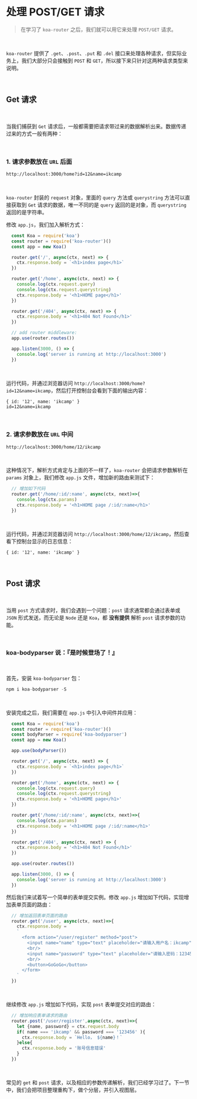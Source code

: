 # 处理 POST/GET 请求 
 > 在学习了 `koa-router` 之后，我们就可以用它来处理 `POST/GET` 请求。 

<br/> 

`koa-router` 提供了 `.get`、`.post`、`.put` 和 `.del` 接口来处理各种请求，但实际业务上，我们大部分只会接触到 `POST` 和 `GET`，所以接下来只针对这两种请求类型来说明。 

<br/> 

## Get 请求 

<br/>

当我们捕获到 `Get` 请求后，一般都需要把请求带过来的数据解析出来。数据传递过来的方式一般有两种： 

<br/> 

### 1. 请求参数放在 `URL` 后面  

```txt
http://localhost:3000/home?id=12&name=ikcamp
``` 

<br/>

`koa-router` 封装的 `request` 对象，里面的 `query` 方法或 `querystring` 方法可以直接获取到 `Get` 请求的数据，唯一不同的是 `query` 返回的是对象，而 `querystring` 返回的是字符串。 

修改 `app.js`，我们加入解析方式： 

```js
  const Koa = require('koa')
  const router = require('koa-router')()
  const app = new Koa()

  router.get('/', async(ctx, next) => {
    ctx.response.body = `<h1>index page</h1>`
  })

  router.get('/home', async(ctx, next) => {
    console.log(ctx.request.query)
    console.log(ctx.request.querystring)
    ctx.response.body = '<h1>HOME page</h1>'
  })

  router.get('/404', async(ctx, next) => {
    ctx.response.body = '<h1>404 Not Found</h1>'
  })

  // add router middleware:
  app.use(router.routes())

  app.listen(3000, () => {
    console.log('server is running at http://localhost:3000')
  })
``` 

<br/>

运行代码，并通过浏览器访问 `http://localhost:3000/home?id=12&name=ikcamp`，然后打开控制台会看到下面的输出内容： 

```txt
{ id: '12', name: 'ikcamp' }
id=12&name=ikcamp
``` 

<br/> 

### 2. 请求参数放在 `URL` 中间 

```txt
http://localhost:3000/home/12/ikcamp
``` 

<br/>

这种情况下，解析方式肯定与上面的不一样了，`koa-router` 会把请求参数解析在 `params` 对象上，我们修改 `app.js` 文件，增加新的路由来测试下： 

```js
  // 增加如下代码
  router.get('/home/:id/:name', async(ctx, next)=>{
    console.log(ctx.params)
    ctx.response.body = '<h1>HOME page /:id/:name</h1>'
  })
``` 

<br/> 

运行代码，并通过浏览器访问 `http://localhost:3000/home/12/ikcamp`，然后查看下控制台显示的日志信息： 

```txt
{ id: '12', name: 'ikcamp' } 
``` 

<br/>

##  Post 请求 

<br/>

当用 `post` 方式请求时，我们会遇到一个问题：`post` 请求通常都会通过表单或 `JSON` 形式发送，而无论是 `Node` 还是 `Koa`，都 **没有提供** 解析 `post` 请求参数的功能。 

<br/> 

### koa-bodyparser 说：『是时候登场了！』 

<br/> 

首先，安装 `koa-bodyparser` 包： 

```js
npm i koa-bodyparser -S
``` 

<br/> 

安装完成之后，我们需要在 `app.js` 中引入中间件并应用： 

```js
  const Koa = require('koa')
  const router = require('koa-router')()
  const bodyParser = require('koa-bodyparser')
  const app = new Koa()

  app.use(bodyParser())

  router.get('/', async(ctx, next) => {
    ctx.response.body = `<h1>index page</h1>`
  })

  router.get('/home', async(ctx, next) => {
    console.log(ctx.request.query)
    console.log(ctx.request.querystring)
    ctx.response.body = '<h1>HOME page</h1>'
  })

  router.get('/home/:id/:name', async(ctx, next)=>{
    console.log(ctx.params)
    ctx.response.body = '<h1>HOME page /:id/:name</h1>'
  })

  router.get('/404', async(ctx, next) => {
    ctx.response.body = '<h1>404 Not Found</h1>'
  })

  app.use(router.routes())

  app.listen(3000, () => {
    console.log('server is running at http://localhost:3000')
  })
```

然后我们来试着写一个简单的表单提交实例。修改 `app.js` 增加如下代码，实现增加表单页面的路由：

```js
  // 增加返回表单页面的路由
  router.get('/user', async(ctx, next)=>{
    ctx.response.body = 
    `
      <form action="/user/register" method="post">
        <input name="name" type="text" placeholder="请输入用户名：ikcamp"/> 
        <br/>
        <input name="password" type="text" placeholder="请输入密码：123456"/>
        <br/> 
        <button>GoGoGo</button>
      </form>
    `
  })
``` 

<br/>

继续修改 `app.js` 增加如下代码，实现 `post` 表单提交对应的路由： 

```js
  // 增加响应表单请求的路由
  router.post('/user/register',async(ctx, next)=>{
    let {name, password} = ctx.request.body
    if( name === 'ikcamp' && password === '123456' ){
      ctx.response.body = `Hello， ${name}！`
    }else{
      ctx.response.body = '账号信息错误'
    }
  })
```

<br/> 

常见的 `get` 和 `post` 请求，以及相应的参数传递解析，我们已经学习过了。下一节中，我们会把项目整理重构下，做个分层，并引入视图层。
